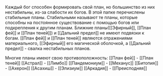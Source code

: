 Каждый бог способен формировать свой план, но большинство из них нестабильны, из-за слабости их богов. В этой папке перечислены стабильные планы. Стабильными называют те планы, которые способны на постоянное существование с помощью богов или подкрепления к другим планам.
Ближние планы([[Эфирный]], [[План фей]] и [[План теней]]) и [[Дальний предел]] не имеют подвязки к богам. [[План фей]] и [[План теней]] являются отражениями материального, [[Эфирный]] его магической оболочкой, а [[Дальний предел]] - свалка нестабильных планов.

Многие планы имеют свою противоположность:
[[План фей]] - [[План теней]]
[[Астрал]] - [[Лимбо]]
[[Пандемониум]] - [[Механус]]
[[Битопия]] - [[Ахерон]]
[[Асахиш]] - [[Элизиум]]
[[Аркадия]] - [[Преисподняя]]

